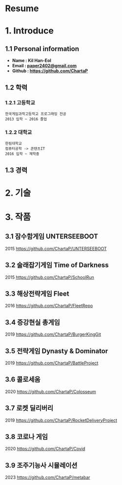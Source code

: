 Resume
===========================
# 1. Introduce
## 1.1 Personal information
 * **Name : Kil Han-Eol**
 * **Email : paper2402@gmail.com**
 * **Github : https://github.com/ChartaP**
## 1.2 학력
### 1.2.1 고등학교
  ```
  한국게임과학고등학교 프로그래밍 전공
  2013 입학 ~ 2016 졸업
  ```
### 1.2.2 대학교
  ```
  한림대학교
  컴퓨터공학 -> 콘텐츠IT
  2016 입학 ~ 재학중
  ```
## 1.3 경력

# 2. 기술

# 3. 작품
## 3.1 잠수함게임 UNTERSEEBOOT
2015
https://github.com/ChartaP/UNTERSEEBOOT
## 3.2 술래잡기게임 Time of Darkness
2015
https://github.com/ChartaP/SchoolRun
## 3.3 해상전략게임 Fleet
2016
https://github.com/ChartaP/FleetRepo
## 3.4 증강현실 총게임
2019
https://github.com/ChartaP/BurgerKingGit
## 3.5 전략게임 Dynasty & Dominator
2019
https://github.com/ChartaP/BattleProject
## 3.6 콜로세움
2020
https://github.com/ChartaP/Colosseum
## 3.7 로켓 딜리버리
2019
https://github.com/ChartaP/RocketDeliveryProject
## 3.8 코로나 게임
2020
https://github.com/ChartaP/Covid

## 3.9 조주기능사 시뮬레이션
2023
https://github.com/ChartaP/metabar
